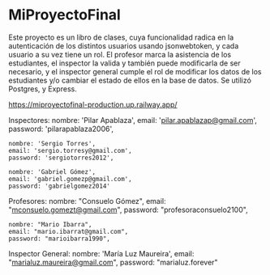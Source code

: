 # MiProyectoFinal

Este proyecto es un libro de clases, cuya funcionalidad radica en la autenticación de los distintos usuarios usando jsonwebtoken, y cada usuario a su vez tiene un rol. El profesor marca la asistencia de los estudiantes, el inspector la valida y también puede modificarla de ser necesario, y el inspector general cumple el rol de modificar los datos de los estudiantes y/o cambiar el estado de ellos en la base de datos.
Se utilizó Postgres, y Express.

https://miproyectofinal-production.up.railway.app/

Inspectores:
  nombre: 'Pilar Apablaza',
    email: 'pilar.apablazap@gmail.com',
    password: 'pilarapablaza2006',
 
    nombre: 'Sergio Torres',
    email: 'sergio.torresy@gmail.com',
    password: 'sergiotorres2012',
 
    nombre: 'Gabriel Gómez',
    email: 'gabriel.gomezp@gmail.com',
    password: 'gabrielgomez2014'
    
  Profesores:
    nombre: "Consuelo Gómez",
    email: "mconsuelo.gomezt@gmail.com",
    password: "profesoraconsuelo2100",
    
    nombre: "Mario Ibarra",
    email: "mario.ibarrat@gmail.com",
    password: "marioibarra1990",
    
  Inspector General:
    nombre: 'María Luz Maureira',
    email: "marialuz.maureira@gmail.com",
    password: "marialuz.forever"
    
